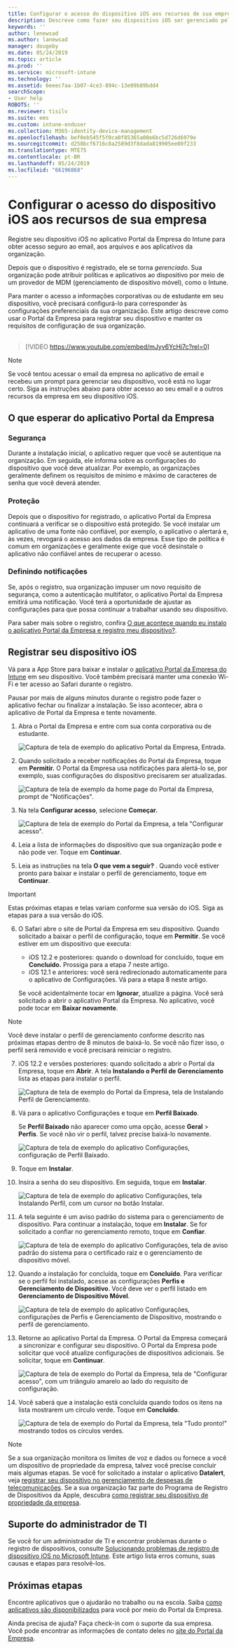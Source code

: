 ```yaml
---
title: Configurar o acesso do dispositivo iOS aos recursos de sua empresa | Microsoft Docs
description: Descreve como fazer seu dispositivo iOS ser gerenciado pelo Intune
keywords: ''
author: lenewsad
ms.author: lanewsad
manager: dougeby
ms.date: 05/24/2019
ms.topic: article
ms.prod: ''
ms.service: microsoft-intune
ms.technology: ''
ms.assetid: 6eeec7aa-1b07-4ce3-894c-13e09b89bdd4
searchScope:
- User help
ROBOTS: ''
ms.reviewer: tisilv
ms.suite: ems
ms.custom: intune-enduser
ms.collection: M365-identity-device-management
ms.openlocfilehash: bef0eb545f5f0ca0f85365a08e6bc5d726d6979e
ms.sourcegitcommit: d258bcf6716c8a2589d3f8dada819905ee80f233
ms.translationtype: MTE75
ms.contentlocale: pt-BR
ms.lasthandoff: 05/24/2019
ms.locfileid: "66196868"
---
```

# <a name="set-up-ios-device-access-to-your-company-resources"></a>Configurar o acesso do dispositivo iOS aos recursos de sua empresa  

Registre seu dispositivo iOS no aplicativo Portal da Empresa do Intune para obter acesso seguro ao email, aos arquivos e aos aplicativos da organização.

Depois que o dispositivo é registrado, ele se torna *gerenciado*. Sua organização pode atribuir políticas e aplicativos ao dispositivo por meio de um provedor de MDM (gerenciamento de dispositivo móvel), como o Intune.  

Para manter o acesso a informações corporativas ou de estudante em seu dispositivo, você precisará configurá-lo para corresponder às configurações preferenciais da sua organização. Este artigo descreve como usar o Portal da Empresa para registrar seu dispositivo e manter os requisitos de configuração de sua organização.  
</br>
> [!VIDEO https://www.youtube.com/embed/mJyv6YcHi7c?rel=0]

> [!NOTE]
> Se você tentou acessar o email da empresa no aplicativo de email e recebeu um prompt para gerenciar seu dispositivo, você está no lugar certo. Siga as instruções abaixo para obter acesso ao seu email e a outros recursos da empresa em seu dispositivo iOS.  

## <a name="what-to-expect-from-the-company-portal-app"></a>O que esperar do aplicativo Portal da Empresa  

### <a name="security"></a>Segurança   
Durante a instalação inicial, o aplicativo requer que você se autentique na organização. Em seguida, ele informa sobre as configurações do dispositivo que você deve atualizar. Por exemplo, as organizações geralmente definem os requisitos de mínimo e máximo de caracteres de senha que você deverá atender.

### <a name="protection"></a>Proteção  
Depois que o dispositivo for registrado, o aplicativo Portal da Empresa continuará a verificar se o dispositivo está protegido. Se você instalar um aplicativo de uma fonte não confiável, por exemplo, o aplicativo o alertará e, às vezes, revogará o acesso aos dados da empresa. Esse tipo de política é comum em organizações e geralmente exige que você desinstale o aplicativo não confiável antes de recuperar o acesso.  

### <a name="setting-notifications"></a>Definindo notificações  
Se, após o registro, sua organização impuser um novo requisito de segurança, como a autenticação multifator, o aplicativo Portal da Empresa emitirá uma notificação. Você terá a oportunidade de ajustar as configurações para que possa continuar a trabalhar usando seu dispositivo.  

Para saber mais sobre o registro, confira [O que acontece quando eu instalo o aplicativo Portal da Empresa e registro meu dispositivo?](https://docs.microsoft.com//intune-user-help/what-happens-if-you-install-the-company-portal-app-and-enroll-your-device-in-intune-ios).  

## <a name="enroll-your-ios-device"></a>Registrar seu dispositivo iOS  

Vá para a App Store para baixar e instalar o [aplicativo Portal da Empresa do Intune](install-and-sign-in-to-the-intune-company-portal-app-ios.md) em seu dispositivo. Você também precisará manter uma conexão Wi-Fi e ter acesso ao Safari durante o registro. 

Pausar por mais de alguns minutos durante o registro pode fazer o aplicativo fechar ou finalizar a instalação. Se isso acontecer, abra o aplicativo de Portal da Empresa e tente novamente.  

1. Abra o Portal da Empresa e entre com sua conta corporativa ou de estudante. 

    ![Captura de tela de exemplo do aplicativo Portal da Empresa, Entrada.](./media/ios-01-cp-enroll-1903.PNG)  

2. Quando solicitado a receber notificações do Portal da Empresa, toque em **Permitir.** O Portal da Empresa usa notificações para alertá-lo se, por exemplo, suas configurações do dispositivo precisarem ser atualizadas. 

    ![Captura de tela de exemplo da home page do Portal da Empresa, prompt de "Notificações".](./media/ios-04-cp-enroll-1903.PNG)  

3. Na tela **Configurar acesso**, selecione **Começar.**  

     ![Captura de tela de exemplo do Portal da Empresa, a tela "Configurar acesso".](./media/ios-05-cp-enroll-1903.PNG)  

4. Leia a lista de informações do dispositivo que sua organização pode e não pode ver. Toque em **Continuar**.  

5. Leia as instruções na tela **O que vem a seguir?** . Quando você estiver pronto para baixar e instalar o perfil de gerenciamento, toque em **Continuar**.  

 > [!IMPORTANT]
> Estas próximas etapas e telas variam conforme sua versão do iOS. Siga as etapas para a sua versão do iOS. 

6. O Safari abre o site de Portal da Empresa em seu dispositivo. Quando solicitado a baixar o perfil de configuração, toque em **Permitir**. Se você estiver em um dispositivo que executa:  
    * iOS 12.2 e posteriores: quando o download for concluído, toque em **Concluído.** Prossiga para a etapa 7 neste artigo.
    * iOS 12.1 e anteriores: você será redirecionado automaticamente para o aplicativo de Configurações. Vá para a etapa 8 neste artigo.  
 
    Se você acidentalmente tocar em **Ignorar**, atualize a página. Você será solicitado a abrir o aplicativo Portal da Empresa. No aplicativo, você pode tocar em **Baixar novamente**.

  > [!NOTE]
  > Você deve instalar o perfil de gerenciamento conforme descrito nas próximas etapas dentro de 8 minutos de baixá-lo. Se você não fizer isso, o perfil será removido e você precisará reiniciar o registro.  

7. iOS 12.2 e versões posteriores: quando solicitado a abrir o Portal da Empresa, toque em **Abrir**. A tela **Instalando o Perfil de Gerenciamento** lista as etapas para instalar o perfil.

    ![Captura de tela de exemplo do Portal da Empresa, tela de Instalando Perfil de Gerenciamento.](./media/ios-1904-settings-icon.PNG)  

8. Vá para o aplicativo Configurações e toque em **Perfil Baixado**.  

    Se **Perfil Baixado** não aparecer como uma opção, acesse **Geral** > **Perfis**. Se você não vir o perfil, talvez precise baixá-lo novamente.  

    ![Captura de tela de exemplo do aplicativo Configurações, configuração de Perfil Baixado.](./media/ios-1904-settings-badge.PNG)  

9. Toque em **Instalar**.  
    
10. Insira a senha do seu dispositivo. Em seguida, toque em **Instalar**.    

    ![Captura de tela de exemplo do aplicativo Configurações, tela Instalando Perfil, com um cursor no botão **Instalar**.](./media/ios-1904-password-install.PNG)  


11. A tela seguinte é um aviso padrão do sistema para o gerenciamento de dispositivo. Para continuar a instalação, toque em **Instalar**. Se for solicitado a confiar no gerenciamento remoto, toque em **Confiar**.  

    ![Captura de tela de exemplo do aplicativo Configurações, tela de aviso padrão do sistema para o certificado raiz e o gerenciamento de dispositivo móvel.](./media/ios-15-cp-enroll-1903.PNG)  

12. Quando a instalação for concluída, toque em **Concluído**. Para verificar se o perfil foi instalado, acesse as configurações **Perfis e Gerenciamento de Dispositivo**. Você deve ver o perfil listado em **Gerenciamento de Dispositivo Móvel**.   

    ![Captura de tela de exemplo do aplicativo Configurações, configurações de Perfis e Gerenciamento de Dispositivo, mostrando o perfil de gerenciamento.](./media/ios-00-cp-enroll-1903.PNG)  

13. Retorne ao aplicativo Portal da Empresa. O Portal da Empresa começará a sincronizar e configurar seu dispositivo. O Portal da Empresa pode solicitar que você atualize configurações de dispositivos adicionais. Se solicitar, toque em **Continuar**.  

    ![Captura de tela de exemplo do Portal da Empresa, tela de "Configurar acesso", com um triângulo amarelo ao lado do requisito de configuração.](./media/ios-12-cp-enroll-1903.PNG)  

14. Você saberá que a instalação está concluída quando todos os itens na lista mostrarem um círculo verde. Toque em **Concluído**.   
    
    ![Captura de tela de exemplo do Portal da Empresa, tela "Tudo pronto!" mostrando todos os círculos verdes.](./media/ios-13-cp-enroll-1903.PNG)  

> [!Note]
> Se a sua organização monitora os limites de voz e dados ou fornece a você um dispositivo de propriedade da empresa, talvez você precise concluir mais algumas etapas. Se você for solicitado a instalar o aplicativo **Datalert**, veja [registrar seu dispositivo no gerenciamento de despesas de telecomunicações](enroll-your-device-with-telecom-expense-management-ios.md). Se a sua organização faz parte do Programa de Registro de Dispositivos da Apple, descubra [como registrar seu dispositivo de propriedade da empresa](enroll-your-device-dep-ios.md).  

## <a name="it-administrator-support"></a>Suporte do administrador de TI  
Se você for um administrador de TI e encontrar problemas durante o registro de dispositivos, consulte [Solucionando problemas de registro de dispositivo iOS no Microsoft Intune](https://support.microsoft.com/en-us/help/4039809). Este artigo lista erros comuns, suas causas e etapas para resolvê-los.  

## <a name="next-steps"></a>Próximas etapas  
Encontre aplicativos que o ajudarão no trabalho ou na escola. Saiba [como aplicativos são disponibilizados](use-managed-apps-on-your-device-ios.md) para você por meio do Portal da Empresa.  

Ainda precisa de ajuda? Faça check-in com o suporte da sua empresa. Você pode encontrar as informações de contato deles no [site do Portal da Empresa](https://go.microsoft.com/fwlink/?linkid=2010980).  
